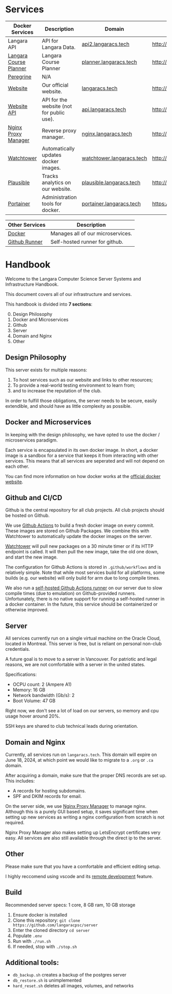 # Services

| Docker Services                                       | Description                               | Domain                                                         | IP                        |
| ----------------------------------------------------- | ----------------------------------------- | -------------------------------------------------------------- | ------------------------- |
| Langara API                                           | API for Langara Data.                     | [api2.langaracs.tech](https://api2.langaracs.tech)             | http://168.138.79.49:5000 |
| [Langara Course Planner](https://github.com/langaracpsc/LangaraCoursePlanner)                                | Langara Course Planner                    | [planner.langaracs.tech](https://planner.langaracs.tech)       | http://168.138.79.49:5001 |
| [Peregrine](https://github.com/langaracpsc/peregrine)            | N/A                       |
| [Website](https://github.com/langaracpsc/langaracpsc-next)       | Our official website.                     | [langaracs.tech](https://langaracs.tech)                       | http://168.138.79.49:3000 |
| [Website API](https://github.com/langaracpsc/LangaraCPSC.WebAPI) | API for the website (not for public use). | [api.langaracs.tech](https://api.langaracs.tech)               | http://168.138.79.49:8000 |
| [Nginx Proxy Manager](https://nginxproxymanager.com/)            | Reverse proxy manager.                    | [nginx.langaracs.tech](https://nginx.langaracs.tech)           | http://168.138.79.49:81   |
| [Watchtower](https://containrrr.dev/watchtower/)                 | Automatically updates docker images.       | [watchtower.langaracs.tech](https://watchtower.langaracs.tech)| http://168.138.79.49:8080 |
| [Plausible](https://plausible.io/)                               | Tracks analytics on our website.           | [plausible.langaracs.tech](https://plausible.langaracs.tech)  | http://168.138.79.49:8001 |
| [Portainer](https://www.portainer.io/)                           | Administration tools for docker.          | [portainer.langaracs.tech](https://portainer.langaracs.tech)   | https://168.138.79.49:9443 |

| Other Services | Description                       |
| --------------------| --------------------------------- |
| [Docker](https://www.docker.com/)              | Manages all of our microservices. |
| [Github Runner](https://docs.github.com/en/actions/hosting-your-own-runners/managing-self-hosted-runners/about-self-hosted-runners) | Self-hosted runner for github.


# Handbook

Welcome to the Langara Computer Science Server Systems and Infrastructure Handbook.

This document covers all of our infrastructure and services.

This handbook is divided into **7 sections**:

0) Design Philosophy
1) Docker and Microservices
2) Github
3) Server
5) Domain and Nginx
6) Other



## Design Philosophy

This server exists for multiple reasons:
1) To host services such as our website and links to other resources;
2) To provide a real-world testing environment to learn from;
3) and to increase the reputation of the club.

In order to fulfill those obligations, the server needs to be secure, easily extendible, and should have as little complexity as possible.



## Docker and Microservices

In keeping with the design philosophy, we have opted to use the docker / microservices paradigm.

Each service is encapsulated in its own docker image. In short, a docker image is a sandbox for a service that keeps it from interacting with other services. This means that all services are seperated and will not depend on each other.

You can find more information on how docker works at the [official docker website](https://docs.docker.com/get-started/overview/).



## Github and CI/CD

Github is the central repository for all club projects.
All club projects should be hosted on Github.

We use [Github Actions](https://github.com/features/actions) to build a fresh docker image on every commit. These images are stored on Github Packages. We combine this with Watchtower to automatically update the docker images on the server. 

[Watchtower](https://containrrr.dev/watchtower/) will pull new packages on a 30 minute timer or if its HTTP endpoint is called. It will then pull the new image, take the old one down, and start the new image.

The configuration for Github Actions is stored in `.github/workflows` and is relatively simple. Note that while most services build for all platforms, some builds (e.g. our website) will only build for arm due to long compile times.

We also run a [self-hosted Github Actions runner](https://docs.github.com/en/actions/hosting-your-own-runners/managing-self-hosted-runners/about-self-hosted-runners) on our server due to slow compile times (due to emulation) on Github-provided runners.
Unfortunately, there is no native support for running a self-hosted runner in a docker container. In the future, this service should be containerized or otherwise improved.



## Server

All services currently run on a single virtual machine on the Oracle Cloud, located in Montreal. This server is free, but is reliant on personal non-club credentials.

A future goal is to move to a server in Vancouver. For patriotic and legal reasons, we are not comfortable with a server in the united states.

Specifications:
- OCPU count: 2 (Ampere A1)
- Memory: 16 GB
- Network bandwidth (Gb/s): 2
- Boot Volume: 47 GB

Right now, we don't see a lot of load on our servers, so memory and cpu usage hover around 20%. 

SSH keys are shared to club technical leads during orientation.


## Domain and Nginx

Currently, all services run on `langaracs.tech`. This domain will expire on June 18, 2024, at which point we would like to migrate to a `.org` or `.ca` domain.

After acquiring a domain, make sure that the proper DNS records are set up. This includes:
- A records for hosting subdomains. 
- SPF and DKIM records for email.

On the server side, we use [Nginx Proxy Manager](https://nginxproxymanager.com/) to manage nginx.
Although this is a purely GUI based setup, it saves significant time when setting up new services as writing a nginx configuration from scratch is not required.

Nginx Proxy Manager also makes setting up LetsEncrypt certificates very easy.
All services are also still available through the direct ip to the server.



## Other

Please make sure that you have a comfortable and efficient editing setup. 

I highly reccomend using vscode and its [remote development](https://code.visualstudio.com/docs/remote/ssh) feature.



## Build
Recommended server specs: 1 core, 8 GB ram, 10 GB storage

1) Ensure docker is installed
2) Clone this repository: `git clone https://github.com/langaracpsc/server`
3) Enter the cloned directory `cd server`
4) Populate `.env`
5) Run with `./run.sh`
6) If needed, stop with `./stop.sh`
  


## Additional tools:

- `db_backup.sh` creates a backup of the postgres server
- `db_restore.sh` is unimplemented
- `hard_reset.sh` deletes all images, volumes, and networks